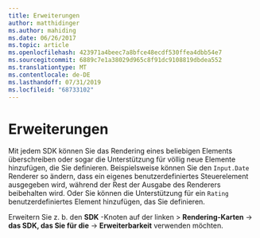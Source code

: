 ```yaml
---
title: Erweiterungen
author: matthidinger
ms.author: mahiding
ms.date: 06/26/2017
ms.topic: article
ms.openlocfilehash: 423971a4beec7a8bfce48ecdf530ffea4dbb54e7
ms.sourcegitcommit: 6889c7e1a38029d965c8f91dc9108819dbdea552
ms.translationtype: MT
ms.contentlocale: de-DE
ms.lasthandoff: 07/31/2019
ms.locfileid: "68733102"
---
```

# <a name="extensibility"></a>Erweiterungen

Mit jedem SDK können Sie das Rendering eines beliebigen Elements überschreiben oder sogar die Unterstützung für völlig neue Elemente hinzufügen, die Sie definieren.  Beispielsweise können Sie den `Input.Date` Renderer so ändern, dass ein eigenes benutzerdefiniertes Steuerelement ausgegeben wird, während der Rest der Ausgabe des Renderers beibehalten wird. Oder Sie können die Unterstützung für ein `Rating` benutzerdefiniertes Element hinzufügen, das Sie definieren.

Erweitern Sie z. b. den **SDK** -Knoten auf der linken > **Rendering-Karten** -> **das SDK, das Sie für die** -> **Erweiterbarkeit** verwenden möchten.
